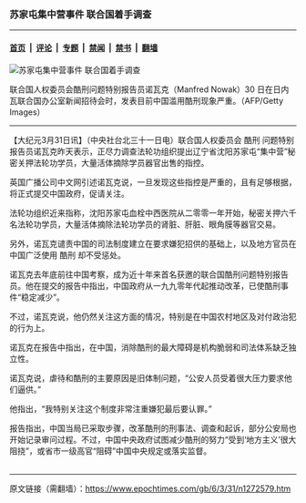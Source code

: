 ### 苏家屯集中营事件 联合国着手调查

---

#### [首页](../../../..?n1272579) &nbsp;|&nbsp; [评论](../../../../../epoch-comment?n1272579) &nbsp;|&nbsp; [专题](../../../../../epoch-special?n1272579) &nbsp;|&nbsp; [禁闻](../../../../../epoch-news?n1272579) &nbsp;|&nbsp; [禁书](../../../../../books?n1272579) &nbsp;|&nbsp; [翻墙](https://github.com/gfw-breaker/nogfw/blob/master/README.md?n1272579)


<div><img alt="苏家屯集中营事件 联合国着手调查" class="attachment-djy_600_400 size-djy_600_400 wp-post-image" src="https://i.epochtimes.com/assets/uploads/2006/03/603310148151502-600x400.jpg"/>
<div class="caption">
 <p>
  联合国人权委员会酷刑问题特别报告员诺瓦克（Manfred Nowak）30 日在日内瓦联合国办公室新闻招待会时，发表目前中国滥用酷刑现象严重。（AFP/Getty Images）
 </p>
</div></div><hr/><div class="post_content" id="artbody" itemprop="articleBody">
 <!-- article content begin -->
 <p>
  【大纪元3月31日讯】（中央社台北三十一日电）联合国人权委员会
  <ok href="https://www.epochtimes.com/gb/tag/%E9%85%B7%E5%88%91.html">
   酷刑
  </ok>
  问题特别报告员诺瓦克昨天表示，正尽力调查法轮功组织提出辽宁省沈阳苏家屯“集中营”秘密关押法轮功学员，大量活体摘除学员器官出售的指控。
 </p>
 <p>
  英国广播公司中文网引述诺瓦克说，一旦发现这些指控是严重的，且有足够根据，将正式提交中国政府，促请关注。
 </p>
 <p>
  法轮功组织近来指称，沈阳苏家屯血栓中西医院从二零零一年开始，秘密关押六千名法轮功学员，大量活体摘除法轮功学员的肾脏、肝脏、眼角膜等器官交易。
 </p>
 <p>
  另外，诺瓦克谴责中国的司法制度建立在要求嫌犯招供的基础上，以及地方官员在中国广泛使用
  <ok href="https://www.epochtimes.com/gb/tag/%E9%85%B7%E5%88%91.html">
   酷刑
  </ok>
  却不受惩处。
 </p>
 <p>
  诺瓦克去年底前往中国考察，成为近十年来首名获邀的联合国酷刑问题特别报告员。他在提交的报告中指出，中国政府从一九九零年代起推动改革，已使酷刑事件“稳定减少”。
 </p>
 <p>
  不过，诺瓦克说，他仍然关注这方面的情况，特别是在中国农村地区及对付政治犯的行为上。
 </p>
 <p>
  诺瓦克在报告中指出，在中国，消除酷刑的最大障碍是机构脆弱和司法体系缺乏独立性。
 </p>
 <p>
  诺瓦克说，虐待和酷刑的主要原因是旧体制问题，“公安人员受着很大压力要求他们逼供。”
 </p>
 <p>
  他指出，“我特别关注这个制度非常注重嫌犯最后要认罪。”
 </p>
 <p>
  报告指出，中国当局已采取步骤，改革酷刑的刑事法、调查和起诉，部分公安局也开始记录审问过程。不过，中国中央政府试图减少酷刑的努力“受到‘地方主义’很大阻挠”，或省市一级高官“阻碍”中国中央规定或落实监督。
  <font color="#ffffff">
   (http://www.dajiyuan.com)
  </font>
 </p>
 <!-- article content end -->
 <div id="below_article_ad">
 </div>
</div>


---

原文链接（需翻墙）：https://www.epochtimes.com/gb/6/3/31/n1272579.htm